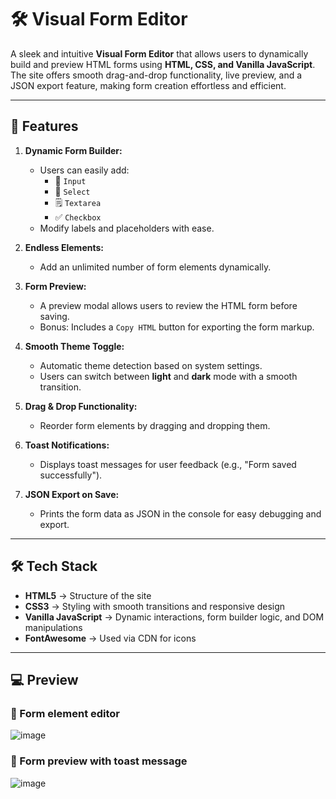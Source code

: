 # 🛠️ Visual Form Editor

A sleek and intuitive **Visual Form Editor** that allows users to dynamically build and preview HTML forms using **HTML, CSS, and Vanilla JavaScript**. The site offers smooth drag-and-drop functionality, live preview, and a JSON export feature, making form creation effortless and efficient.

---

## 🚀 **Features**

1. **Dynamic Form Builder:**  
   - Users can easily add:
     - 📝 `Input`
     - 🔽 `Select`
     - 🗒️ `Textarea`
     - ✅ `Checkbox`
   - Modify labels and placeholders with ease.

2. **Endless Elements:**  
   - Add an unlimited number of form elements dynamically.

3. **Form Preview:**  
   - A preview modal allows users to review the HTML form before saving.  
   - Bonus: Includes a `Copy HTML` button for exporting the form markup.

4. **Smooth Theme Toggle:**  
   - Automatic theme detection based on system settings.  
   - Users can switch between **light** and **dark** mode with a smooth transition.

5. **Drag & Drop Functionality:**  
   - Reorder form elements by dragging and dropping them.

6. **Toast Notifications:**  
   - Displays toast messages for user feedback (e.g., "Form saved successfully").

7. **JSON Export on Save:**  
   - Prints the form data as JSON in the console for easy debugging and export.

---

## 🛠️ **Tech Stack**

- **HTML5** → Structure of the site  
- **CSS3** → Styling with smooth transitions and responsive design  
- **Vanilla JavaScript** → Dynamic interactions, form builder logic, and DOM manipulations  
- **FontAwesome** → Used via CDN for icons  

---

## 💻 **Preview**

### 🔷 Form element editor
![image](https://github.com/user-attachments/assets/03875757-fe48-4651-a6f2-ecc78a6d1798)


### 🔷 Form preview with toast message
![image](https://github.com/user-attachments/assets/ec9f8a04-9f32-4623-8c92-4d690af7a154)


